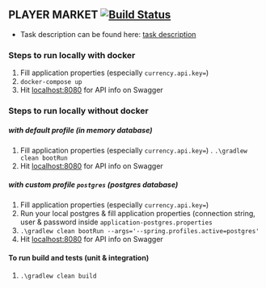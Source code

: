 ## PLAYER MARKET [![Build Status](https://www.travis-ci.com/degath/player-market.svg?branch=develop)](https://www.travis-ci.com/degath/player-market)

- Task description can be found here: [task description](TASK_DESCRIPTION.md)

### Steps to run locally with docker
1. Fill application properties (especially `currency.api.key=`)
2. `docker-compose up`
3. Hit [localhost:8080](http://localhost:8080) for API info on Swagger

### Steps to run locally without docker
##### with default profile (in memory database)
1. Fill application properties (especially `currency.api.key=`)
. `.\gradlew clean bootRun`
2. Hit [localhost:8080](http://localhost:8080) for API info on Swagger

##### with custom profile `postgres` (postgres database)
1. Fill application properties (especially `currency.api.key=`)
2. Run your local postgres & fill application properties (connection string, user & password inside `application-postgres.properties`
3. `.\gradlew clean bootRun --args='--spring.profiles.active=postgres'`
4. Hit [localhost:8080](http://localhost:8080) for API info on Swagger


#### To run build and tests (unit & integration)
1. `.\gradlew clean build`

